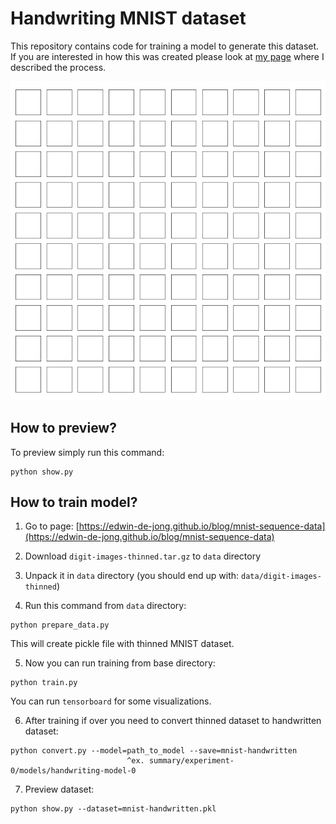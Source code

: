 # Handwriting MNIST dataset

This repository contains code for training a model to generate this dataset. If you are interested in how this was created please look at [my page](grzego.github.io/...) where I described the process.

![](https://github.com/Grzego/mnist-handwriting-dataset/blob/master/images/handwriting-animation.gif)

## How to preview?

To preview simply run this command:

```
python show.py
```

## How to train model?

1. Go to page: [https://edwin-de-jong.github.io/blog/mnist-sequence-data](https://edwin-de-jong.github.io/blog/mnist-sequence-data)

2. Download `digit-images-thinned.tar.gz` to `data` directory

3. Unpack it in `data` directory (you should end up with: `data/digit-images-thinned`)

4. Run this command from `data` directory:
```
python prepare_data.py
```
This will create pickle file with thinned MNIST dataset.

5. Now you can run training from base directory:

```
python train.py
```
You can run `tensorboard` for some visualizations.

6. After training if over you need to convert thinned dataset to handwritten dataset:
```
python convert.py --model=path_to_model --save=mnist-handwritten
						  ^ex. summary/experiment-0/models/handwriting-model-0
```

7. Preview dataset:
```
python show.py --dataset=mnist-handwritten.pkl
```